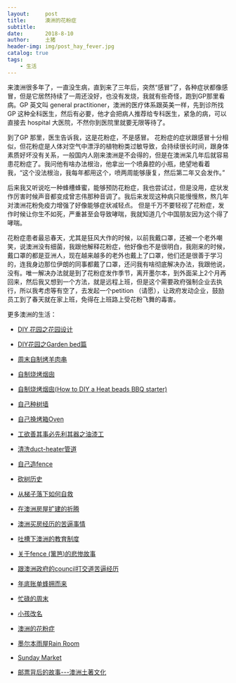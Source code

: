 ```yaml
---
layout:     post
title:      澳洲的花粉症
subtitle:   
date:       2018-8-10
author:     土猪
header-img: img/post_hay_fever.jpg
catalog: true
tags:
    - 生活
---
```





来澳洲很多年了，一直没生病，直到来了三年后，突然“感冒”了，各种症状都像感冒，但是它居然持续了一周还没好，也没有发烧，我就有些奇怪，跑到GP那里看病。GP 英文叫 general practitioner，澳洲的医疗体系跟英美一样，先到诊所找 GP 这种全科医生，然后有必要，他才会把病人推荐给专科医生，紧急的病，可以直接去 hospital 大医院，不然你到医院里就要无限等待了。


到了GP 那里，医生告诉我，这是花粉症，不是感冒。 花粉症的症状跟感冒十分相似，但花粉症是人体对空气中漂浮的植物粉类过敏导致，会持续很长时间，跟身体素质好坏没有关系，一般国内人刚来澳洲是不会得的，但是在澳洲呆几年后就容易患花粉症了。我问他有啥办法根治，他拿出一个喷鼻腔的小瓶，绝望地看着我，“这个没法根治，我每年都用这个，喷两周能够康复，然后第二年又会发作。”



后来我又听说吃一种蜂槽蜂蜜，能够预防花粉症，我也尝试过，但是没用，症状发作厉害时候声音都变成曾志伟那种音调了。我后来发现这种病只能慢慢熬，熬几年对澳洲花粉免疫力增强了好像能够症状减轻点。 但是千万不要轻视了花粉症，发作时候让你生不如死，严重甚至会导致哮喘，我就知道几个中国朋友因为这个得了哮喘。 



花粉症患者最忌春天，尤其是狂风大作的时候，以前我戴口罩，还被一个老外嘲笑，说澳洲没有细菌，我跟他解释花粉症，他好像也不是很明白，我刚来的时候，戴口罩的都是亚洲人，现在越来越多的老外也戴上了口罩，他们还是很善于学习的，连我身边那位伊朗的同事都戴了口罩，还问我有啥彻底解决办法，我跟他说，没有。唯一解决办法就是到了花粉症发作季节，离开墨尔本，到外面呆上2个月再回来，然后我又想到一个方法，就是远程上班，但是这个需要政府强制企业去执行，所以我考虑等有空了，去发起一个petition （请愿），让政府发动企业，鼓励员工到了春天就在家上班，免得在上班路上受花粉飞舞的毒害。



更多澳洲的生活：

- [DIY 花园之花园设计](http://livinginau.life/2020/03/30/diy-garden-design/)

- [DIY花园之Garden bed篇](http://livinginau.life/2020/04/17/diy-garden-bed/)

- [周末自制烤羊肉串](http://livinginau.life/2014/03/03/%E5%91%A8%E6%9C%AB%E8%87%AA%E5%88%B6%E7%83%A4%E7%BE%8A%E8%82%89%E4%B8%B2/)

- [自制烧烤烟囱](http://livinginau.life/2014/02/20/%E8%87%AA%E5%88%B6%E7%83%A7%E7%83%A4%E7%83%9F%E5%9B%B1/)

- [自制烧烤烟囱(How to DIY a Heat beads BBQ starter)](https://steemit.com/life/@chenlocus/how-to-diy-a-heat-beads-bbq-starter)

- [自己种树墙](http://livinginau.life/2020/03/10/%E8%87%AA%E5%B7%B1%E7%A7%8D%E6%A0%91%E5%A2%99/)

- [自己换烤箱Oven](http://livinginau.life/2020/02/12/%E8%87%AA%E5%B7%B1%E6%8D%A2oven/)

- [工欲善其事必先利其器之油漆工](http://livinginau.life/2020/04/13/%E5%B7%A5%E6%AC%B2%E5%96%84%E5%85%B6%E4%BA%8B%E5%BF%85%E5%85%88%E5%88%A9%E5%85%B6%E5%99%A8%E4%B9%8B%E6%B2%B9%E6%BC%86%E5%B7%A5/)

- [清洗duct-heater管道](http://livinginau.life/2020/04/08/%E8%87%AA%E5%B7%B1%E5%8A%A8%E6%89%8B%E6%B8%85%E6%B4%97duct-heater%E7%AE%A1%E9%81%93/)

- [自己造fence](http://livinginau.life/2020/01/06/%E7%BB%88%E4%BA%8E%E9%80%A0%E5%A5%BD%E4%BA%86fence/)

- [砍树历史](http://livinginau.life/2019/12/29/%E7%A0%8D%E6%A0%91%E5%8E%86%E5%8F%B2/)

- [从梯子落下如何自救](http://livinginau.life/2020/03/21/%E4%BB%8E%E6%A2%AF%E5%AD%90%E8%90%BD%E4%B8%8B%E5%A6%82%E4%BD%95%E8%87%AA%E6%95%91/)

- [在澳洲房屋扩建的折腾](http://livinginau.life/2019/12/19/%E5%9C%A8%E6%BE%B3%E6%B4%B2%E6%88%BF%E5%B1%8B%E6%89%A9%E5%BB%BA%E7%9A%84%E6%8A%98%E8%85%BE/)

- 
  [澳洲买房经历的苦逼事情](http://livinginau.life/2019/12/18/%E6%BE%B3%E6%B4%B2%E4%B9%B0%E6%88%BF%E7%BB%8F%E5%8E%86%E7%9A%84%E8%8B%A6%E9%80%BC%E4%BA%8B%E6%83%85/)

- 
  [吐槽下澳洲的教育制度](http://livinginau.life/2019/12/13/%E5%90%90%E6%A7%BD%E6%BE%B3%E6%B4%B2%E6%95%99%E8%82%B2%E5%88%B6%E5%BA%A6/)

- [关于fence (篱笆)的悲惨故事](http://livinginau.life/2019/12/01/%E5%85%B3%E4%BA%8Efence%E7%9A%84%E6%82%B2%E6%83%A8%E6%95%85%E4%BA%8B/)

- [跟澳洲政府的council打交道苦逼经历](http://livinginau.life/2019/11/29/%E8%B7%9F%E6%BE%B3%E6%B4%B2%E6%94%BF%E5%BA%9C%E7%9A%84council%E6%89%93%E4%BA%A4%E9%81%93%E8%8B%A6%E9%80%BC%E7%BB%8F%E5%8E%86/)

- [年底账单蜂拥而来](http://livinginau.life/2019/11/29/%E8%B4%A6%E5%8D%95%E8%9C%82%E6%8B%A5%E8%80%8C%E6%9D%A5/)

- [忙碌的周末](http://livinginau.life/2019/11/12/%E5%BF%99%E7%A2%8C%E7%9A%84%E5%91%A8%E6%9C%AB/)

- [小孩改名](http://livinginau.life/2019/11/10/%E5%B0%8F%E5%AD%A9%E6%94%B9%E5%90%8D/)

- [澳洲的花粉症](http://livinginau.life/2018/08/10/%E6%BE%B3%E6%B4%B2%E7%9A%84%E8%8A%B1%E7%B2%89%E7%97%87/)

- [墨尔本雨屋Rain Room](http://livinginau.life/2020/01/13/rain-room/)

- [Sunday Market](http://livinginau.life/2020/01/12/Sunday-Market/)

- [邮票背后的故事---澳洲土著文化](http://livinginau.life/2018/07/10/%E9%82%AE%E7%A5%A8%E8%83%8C%E5%90%8E%E7%9A%84%E6%95%85%E4%BA%8B/)